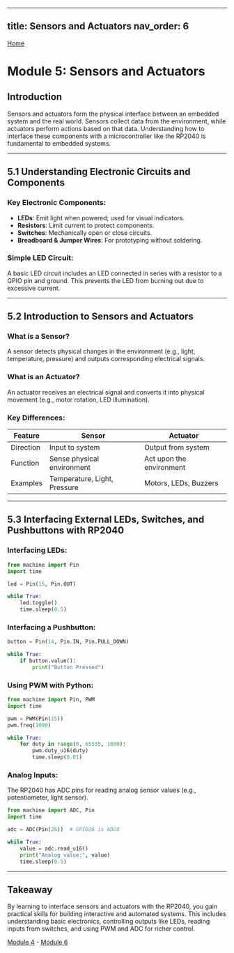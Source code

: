 
---
title: Sensors and Actuators
nav_order: 6
---
[Home](index.md)

# Module 5: Sensors and Actuators

## Introduction

Sensors and actuators form the physical interface between an embedded system and the real world. Sensors collect data from the environment, while actuators perform actions based on that data. Understanding how to interface these components with a microcontroller like the RP2040 is fundamental to embedded systems.

---

## 5.1 Understanding Electronic Circuits and Components

### Key Electronic Components:
- **LEDs**: Emit light when powered; used for visual indicators.
- **Resistors**: Limit current to protect components.
- **Switches**: Mechanically open or close circuits.
- **Breadboard & Jumper Wires**: For prototyping without soldering.

### Simple LED Circuit:
A basic LED circuit includes an LED connected in series with a resistor to a GPIO pin and ground. This prevents the LED from burning out due to excessive current.

---

## 5.2 Introduction to Sensors and Actuators

### What is a Sensor?
A sensor detects physical changes in the environment (e.g., light, temperature, pressure) and outputs corresponding electrical signals.

### What is an Actuator?
An actuator receives an electrical signal and converts it into physical movement (e.g., motor rotation, LED illumination).

### Key Differences:
| Feature     | Sensor                      | Actuator                     |
|-------------|-----------------------------|------------------------------|
| Direction   | Input to system             | Output from system           |
| Function    | Sense physical environment  | Act upon the environment     |
| Examples    | Temperature, Light, Pressure| Motors, LEDs, Buzzers        |

---

## 5.3 Interfacing External LEDs, Switches, and Pushbuttons with RP2040

### Interfacing LEDs:
```python
from machine import Pin
import time

led = Pin(15, Pin.OUT)

while True:
    led.toggle()
    time.sleep(0.5)
```

### Interfacing a Pushbutton:
```python
button = Pin(14, Pin.IN, Pin.PULL_DOWN)

while True:
    if button.value():
        print("Button Pressed")
```

### Using PWM with Python:
```python
from machine import Pin, PWM
import time

pwm = PWM(Pin(15))
pwm.freq(1000)

while True:
    for duty in range(0, 65535, 1000):
        pwm.duty_u16(duty)
        time.sleep(0.01)
```

### Analog Inputs:
The RP2040 has ADC pins for reading analog sensor values (e.g., potentiometer, light sensor).

```python
from machine import ADC, Pin
import time

adc = ADC(Pin(26))  # GPIO26 is ADC0

while True:
    value = adc.read_u16()
    print("Analog value:", value)
    time.sleep(0.5)
```

---

## Takeaway

By learning to interface sensors and actuators with the RP2040, you gain practical skills for building interactive and automated systems. This includes understanding basic electronics, controlling outputs like LEDs, reading inputs from switches, and using PWM and ADC for richer control.

[Module 4](module4.md) - [Module 6](module6.md)
